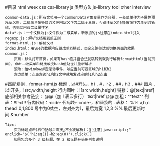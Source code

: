 #目录
	html
		weex
	css
	css-library
	js
		类型方法
	js-library
	tool
	other
		interview


	common-data.js：所有文档用一个commonData对象变量作为容器，一级菜单作为子属性预先定义好，二级菜单在各自的文件内定义作为二级子属性，可选择定义name属性作为展示的名称，否则就用该二级属性名
	data*.js：一个文档为js文件作为二级菜单，新添加的js注意在index.html引入
	regexp.js：解析文档用到的正则
	format-html.js：解析文档
	index.html：用vue的数据响应做成单页模式，自定义路径达到切换页面的效果
	common.js：
		页面：默认打开首页，如果有hash值并且合法就跳转到就执行解析formatHtml(当前页面)，点击二级菜单和链接改变hash值路径并重新解析
		滚动：给window绑定滚动事件，响应当前可视区域的h1和h2
		左边菜单：点击左边h1和h2文字就触发对应的h1和h2点击

#匹配规则：format-html.js
	标题：以#开头，h1：#，h2：##，h3：###
	图片：以!开头，!src,width,height
	行内图片：![src,width,height]
	链接：@[text|href]
	底部相关参考链接：
		@@（加 ! 表示多行）
		text|href
		@@
	加粗：^^text^^
	列表：!!text!!
	行内代码：·code·
	代码块:··code··，和替换的‥
	表格：
		%%
		a,b,c	thead
		,0,1,800	居中为0或空，左对齐为1，最后为宽
		1,2,3
		%%
	最后更新时间:&number

	Tips：
		页内标题点击(右中括号后面接¿不会被解析)：@[注意|javascript:;" onclick="$('h1:eq(1)~h2:eq(0)').click()]
		如果包含多个 3 级标题，在 2 级标题开头用列表说明